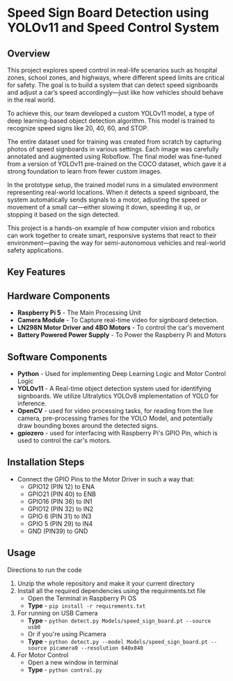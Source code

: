 # Speed Sign Board Detection using YOLOv11 and Speed Control System

## Overview
This project explores speed control in real-life scenarios such as hospital zones, school zones, and highways, where different speed limits are critical for safety. The goal is to build a system that can detect speed signboards and adjust a car’s speed accordingly—just like how vehicles should behave in the real world.

To achieve this, our team developed a custom YOLOv11 model, a type of deep learning-based object detection algorithm. This model is trained to recognize speed signs like 20, 40, 60, and STOP.

The entire dataset used for training was created from scratch by capturing photos of speed signboards in various settings. Each image was carefully annotated and augmented using Roboflow. The final model was fine-tuned from a version of YOLOv11 pre-trained on the COCO dataset, which gave it a strong foundation to learn from fewer custom images.

In the prototype setup, the trained model runs in a simulated environment representing real-world locations. When it detects a speed signboard, the system automatically sends signals to a motor, adjusting the speed or movement of a small car—either slowing it down, speeding it up, or stopping it based on the sign detected.

This project is a hands-on example of how computer vision and robotics can work together to create smart, responsive systems that react to their environment—paving the way for semi-autonomous vehicles and real-world safety applications.

## Key Features

## Hardware Components

- **Raspberry Pi 5** - The Main Processing Unit
- **Camera Module**  - To Capture real-time video for signboard detection.
- **LN298N Motor Driver and 4BO Motors** - To control the car's movement
- **Battery Powered Power Supply** - To Power the Raspberry Pi and Motors

## Software Components

- **Python** - Used for implementing Deep Learning Logic and Motor Control Logic
- **YOLOv11** - A Real-time object detection system used for identifying signboards. We utilize Ultralytics YOLOv8 implementation of YOLO for inference.
- **OpenCV** - used for video processing tasks, for reading from the live camera, pre-processing frames for the YOLO Model, and potentially draw bounding boxes around the detected signs.
- **gpiozero** - used for interfacing with Raspberry Pi's GPIO Pin, which is used to control the car's motors.
## Installation Steps

- Connect the GPIO Pins to the Motor Driver in such a way that:
  - GPIO12 (PIN 12) to ENA 
  - GPIO21 (PIN 40) to ENB 
  - GPIO16 (PIN 36) to IN1
  - GPIO12 (PIN 32) to IN2
  - GPIO 6 (PIN 31) to IN3
  - GPIO 5 (PIN 29) to IN4
  - GND        (PIN39)  to GND
    
## Usage 

Directions to run the code
1. Unzip the whole repository and make it your current directory 
2. Install all the required dependencies using the requirments.txt file
    * Open the Terminal in Raspberry Pi OS
    * **Type** - `pip install -r requirements.txt`
3. For running on USB Camera 
    * **Type** - `python detect.py Models/speed_sign_board.pt --source usb0`
    * Or if you're using Picamera
    * **Type** - `python detect.py --model Models/speed_sign_board.pt --source picamera0 --resolution 640x840`
4. For Motor Control
   * Open a new window in terminal
   * **Type** - `python control.py`
  


